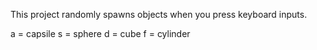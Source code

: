 This project randomly spawns objects when you press keyboard inputs. 

a = capsile
s = sphere
d = cube
f = cylinder

